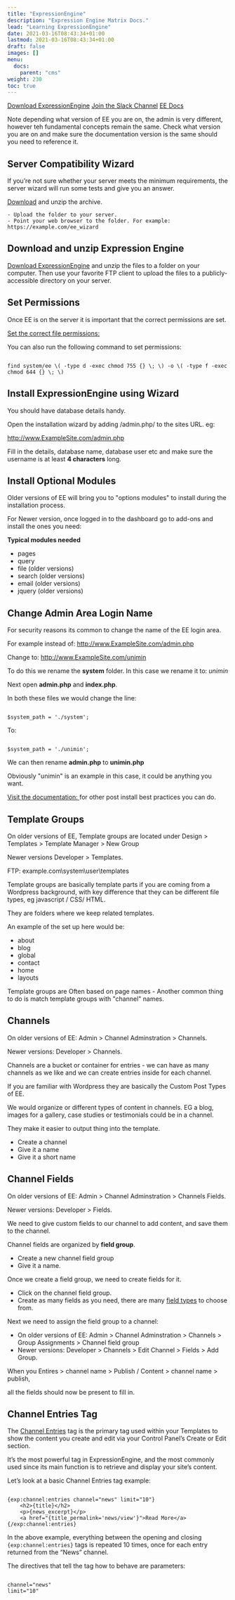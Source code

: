 ```yaml
---
title: "ExpressionEngine"
description: "Expression Engine Matrix Docs."
lead: "Learning ExpressionEngine"
date: 2021-03-16T08:43:34+01:00
lastmod: 2021-03-16T08:43:34+01:00
draft: false
images: []
menu:
  docs:
    parent: "cms"
weight: 230
toc: true
---
```


[Download ExpressionEngine](https://expressionengine.com/#ee6-download)
[Join the Slack Channel](https://expressionengine.com//blog/join-us-in-slack)
[EE Docs](https://docs.expressionengine.com/)

Note depending what version of EE you are on, the admin is very different, however teh fundamental concepts remain the same. Check what version you are on and make sure the documentation version is the same should you need to reference it. 

## Server Compatibility Wizard

If you’re not sure whether your server meets the minimum requirements, the server wizard will run some tests and give you an answer.

[Download](https://expressionengine.com/asset/file/ee_server_wizard.zip)  and unzip the archive.

    - Upload the folder to your server.
    - Point your web browser to the folder. For example: https://example.com/ee_wizard

## Download and unzip Expression Engine

[Download ExpressionEngine](https://expressionengine.com/#ee6-download) and unzip the files to a folder on your computer. Then use your favorite FTP client to upload the files to a publicly-accessible directory on your server.

## Set Permissions

Once EE is on the server it is important that the correct permissions are set. 

[Set the correct file permissions: ](https://docs.expressionengine.com/latest/installation/installation.html#3-set-file-permissions)

You can also run the following command to set permissions:

```

find system/ee \( -type d -exec chmod 755 {} \; \) -o \( -type f -exec chmod 644 {} \; \)

```

## Install ExpressionEngine using Wizard

You should have database details handy.

Open the installation wizard by adding /admin.php/ to the sites URL. eg:

http://www.ExampleSite.com/admin.php

Fill in the details, database name, database user etc and make sure the username is at least **4 characters** long.


## Install Optional Modules

Older versions of EE will bring you to "options modules" to install during the installation process. 

For Newer version, once logged in to the dashboard go to add-ons and install the ones you need:

**Typical modules needed**

- pages
- query
- file (older versions)
- search (older versions)
- email (older versions)
- jquery (older versions)


## Change Admin Area Login Name

For security reasons its common to change the name of the EE login area.

For example instead of:
http://www.ExampleSite.com/admin.php

Change to:
http://www.ExampleSite.com/unimin

To do this we rename the **system** folder. In this case we rename it to: *unimin*

Next open **admin.php** and **index.php**.

In both these files we would change the line:

```

$system_path = './system';

```

To:

```

$system_path = './unimin';

```

We can then rename **admin.php** to **unimin.php**

Obviously "unimin" is an example in this case, it could be anything you want.

[Visit the documentation: ](https://docs.expressionengine.com/latest/installation/best-practices.html) for other post install best practices you can do.


## Template Groups

On older versions of EE, Template groups are located under Design > Templates > Template Manager > New Group

Newer versions Developer > Templates.

FTP: example.com\system\user\templates

Template groups are basically template parts if you are coming from a Wordpress background, with key difference that they can be different file types, eg javascript / CSS/ HTML.

They are folders where we keep related templates. 

An example of the set up here would be:

- about
- blog
- global
- contact
- home
- layouts


Template groups are Often based on page names - Another common thing to do is match template groups with "channel" names.


## Channels

On older versions of EE: Admin > Channel Adminstration > Channels.

Newer versions: Developer > Channels.

Channels are a bucket or container for entries - we can have as many channels as we like and we can create entries inside for each channel.

If you are familiar with Wordpress they are basically the Custom Post Types of EE.

We would organize or different types of content in channels. EG a blog, images for a gallery, case studies or testimonials could be in a channel.

They make it easier to output thing into the template.

- Create a channel
- Give it a name
- Give it a short name


## Channel Fields

On older versions of EE: Admin > Channel Adminstration > Channels Fields.

Newer versions: Developer > Fields.

We need to give custom fields to our channel to add content, and save them to the channel.

Channel fields are organized by **field group**.

- Create a new channel field group
- Give it a name.

Once we create a field group, we need to create fields for it.

- Click on the channel field group.
- Create as many fields as you need, there are many [field types](https://docs.expressionengine.com/latest/fieldtypes/overview.html) to choose from.

Next we need to assign the field group to a channel:

- On older versions of EE: Admin > Channel Adminstration > Channels > Group Assignments > Channel field group
- Newer versions: Developer > Channels > Edit Channel > Fields > Add Group.

When you Entires > channel name > Publish / Content > channel name > publish,

all the fields should now be present to fill in.

## Channel Entries Tag

The [Channel Entries](https://docs.expressionengine.com/latest/channels/entries.html) tag is the primary tag used within your Templates to show the content you create and edit via your Control Panel’s Create or Edit section. 

It’s the most powerful tag in ExpressionEngine, and the most commonly used since its main function is to retrieve and display your site’s content.

Let’s look at a basic Channel Entries tag example:

```

{exp:channel:entries channel="news" limit="10"}
    <h2>{title}</h2>
    <p>{news_excerpt}</p>
    <a href="{title_permalink='news/view'}">Read More</a>
{/exp:channel:entries}

```
In the above example, everything between the opening and closing ```{exp:channel:entries}``` tags is repeated 10 times, once for each entry returned from the “News” channel.

The directives that tell the tag how to behave are parameters:

```

channel="news"
limit="10"

```
